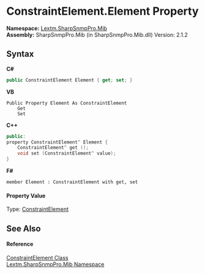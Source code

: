 # ConstraintElement.Element Property 
 

**Namespace:**&nbsp;<a href="N_Lextm_SharpSnmpPro_Mib">Lextm.SharpSnmpPro.Mib</a><br />**Assembly:**&nbsp;SharpSnmpPro.Mib (in SharpSnmpPro.Mib.dll) Version: 2.1.2

## Syntax

**C#**<br />
``` C#
public ConstraintElement Element { get; set; }
```

**VB**<br />
``` VB
Public Property Element As ConstraintElement
	Get
	Set
```

**C++**<br />
``` C++
public:
property ConstraintElement^ Element {
	ConstraintElement^ get ();
	void set (ConstraintElement^ value);
}
```

**F#**<br />
``` F#
member Element : ConstraintElement with get, set

```


#### Property Value
Type: <a href="T_Lextm_SharpSnmpPro_Mib_ConstraintElement">ConstraintElement</a>

## See Also


#### Reference
<a href="T_Lextm_SharpSnmpPro_Mib_ConstraintElement">ConstraintElement Class</a><br /><a href="N_Lextm_SharpSnmpPro_Mib">Lextm.SharpSnmpPro.Mib Namespace</a><br />